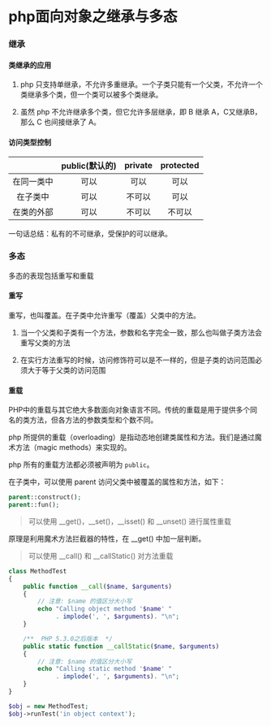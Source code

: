 # php面向对象之继承与多态

### 继承

#### 类继承的应用
1. php 只支持单继承，不允许多重继承。一个子类只能有一个父类，不允许一个类继承多个类，但一个类可以被多个类继承。

2. 虽然 php 不允许继承多个类，但它允许多层继承，即 B 继承 A，C又继承B，那么 C 也间接继承了 A。

#### 访问类型控制
|  | public(默认的) | private | protected |
| :------: | :------: | :------: | :------: |
| 在同一类中 | 可以 | 可以 | 可以 |
| 在子类中 | 可以 | 不可以 | 可以 |
| 在类的外部 | 可以 | 不可以 | 不可以 |

一句话总结：私有的不可继承，受保护的可以继承。
### 多态
多态的表现包括重写和重载

#### 重写
重写，也叫覆盖。在子类中允许重写（覆盖）父类中的方法。

1. 当一个父类和子类有一个方法，参数和名字完全一致，那么也叫做子类方法会重写父类的方法

2. 在实行方法重写的时候，访问修饰符可以是不一样的，但是子类的访问范围必须大于等于父类的访问范围

#### 重载
PHP中的重载与其它绝大多数面向对象语言不同。传统的重载是用于提供多个同名的类方法，但各方法的参数类型和个数不同。

php 所提供的重载（overloading）是指动态地创建类属性和方法。我们是通过魔术方法（magic methods）来实现的。

php 所有的重载方法都必须被声明为 `public`。

在子类中，可以使用 parent 访问父类中被覆盖的属性和方法，如下：
``` php
parent::construct();
parent::fun();
```

>可以使用 __get()，__set()，__isset() 和 __unset() 进行属性重载

原理是利用魔术方法拦截器的特性，在 __get() 中加一层判断。

>可以使用 __call() 和 __callStatic() 对方法重载
``` php
class MethodTest 
{
    public function __call($name, $arguments) 
    {
        // 注意: $name 的值区分大小写
        echo "Calling object method '$name' "
             . implode(', ', $arguments). "\n";
    }

    /**  PHP 5.3.0之后版本  */
    public static function __callStatic($name, $arguments) 
    {
        // 注意: $name 的值区分大小写
        echo "Calling static method '$name' "
             . implode(', ', $arguments). "\n";
    }
}

$obj = new MethodTest;
$obj->runTest('in object context');
```

